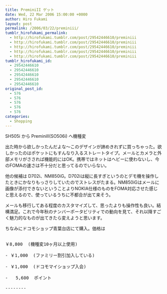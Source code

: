 ```yaml
---
title: PreminiII ゲット
date: Wed, 22 Mar 2006 15:00:00 +0000
author: Hiro Fukami
layout: post
permalink: /2006/03/22/preminiii/
tumblr_hirofukami_permalink:
  - http://hirofukami.tumblr.com/post/29542446610/preminiii
  - http://hirofukami.tumblr.com/post/29542446610/preminiii
  - http://hirofukami.tumblr.com/post/29542446610/preminiii
  - http://hirofukami.tumblr.com/post/29542446610/preminiii
  - http://hirofukami.tumblr.com/post/29542446610/preminiii
tumblr_hirofukami_id:
  - 29542446610
  - 29542446610
  - 29542446610
  - 29542446610
  - 29542446610
original_post_id:
  - 576
  - 576
  - 576
  - 576
  - 576
categories:
  - Shopping
---
```

<div class="section">
  <p>
    SH505i から PreminiII(SO506i) へ機種変
  </p>
  
  <p>
    出た時から欲しかったんだよな～このデザインが諦めきれずに買っちゃった。欲しかったのはポケットにもすんなり入るストレートタイプ。メールとカメラと外部メモリがさされば機能的にはOK。携帯ではネットはヘビーに使わないし、今のFOMAの速さは不十分だと思ってるのでいらない。
  </p>
  
  <p>
    他の候補は D702i、NM850iG。D702iは縦に長すぎというのとデモ機を操作したときにかなりもっさりしていたのでストレスがたまる。NM850iGはメールに画像が添付できないということよりNOKIA仕様のものをFOMA対応させた感じと思えるので、使っているうちに不都合が出て来そう。
  </p>
  
  <p>
    メールも移行してある程度のカスタマイズして、思ったよりも操作性も良い。結構満足。これで今年秋のナンバーポータビリティでの動向を見て、それ以降すごく魅力的なものが出てきたら変えようと思います。
  </p>
  
  <p>
    ちなみにドコモショップ青葉台店にて購入。価格は
  </p>
  
  <pre>

￥8,800  (機種変10ヶ月以上使用)

- ￥1,000  (ファミリー割引加入している)

- ￥1,000  (ドコモマイショップ入会)

-   5,600  ポイント

-------- </pre>
</div>